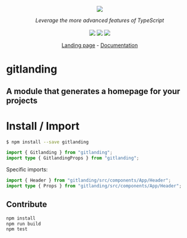 <p align="center">
    <img src="https://user-images.githubusercontent.com/6702424/80216211-00ef5280-863e-11ea-81de-59f3a3d4b8e4.png">  
</p>
<p align="center">
    <i>Leverage the more advanced features of TypeScript</i>
    <br>
    <br>
    <img src="https://github.com/thieryw/gitlanding/workflows/ci/badge.svg?branch=main">
    <img src="https://img.shields.io/npm/dw/gitlanding">
    <img src="https://img.shields.io/npm/l/gitlanding">
</p>
<p align="center">
  <a href="https://www.gitlanding.org">Landing page</a>
  -
  <a href="https://docs.gitlanding.org">Documentation</a>
</p>

# gitlanding

## A module that generates a homepage for your projects

# Install / Import

```bash
$ npm install --save gitlanding
```

```typescript
import { Gitlanding } from "gitlanding";
import type { GitlandingProps } from "gitlanding";
```

Specific imports:

```typescript
import { Header } from "gitlanding/src/components/App/Header";
import type { Props } from "gitlanding/src/components/App/Header";
```

## Contribute

```bash
npm install
npm run build
npm test
```
